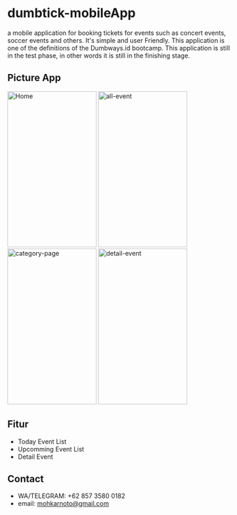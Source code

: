 # dumbtick-mobileApp
a mobile application for booking tickets for 
events such as concert events, soccer events and others. It's simple and user Friendly.
This application is one of the definitions of the Dumbways.id bootcamp. This application is still in the test phase, 
in other words it is still in the finishing stage.

## Picture App
<p float="center">
  <img src="https://github.com/noto90/dumbtick-mobileApp/tree/master/src/screnshoot/1.png" width="200" height="350" alt="Home"/>
  <img src="https://github.com/noto90/dumbtick-mobileApp/tree/master/src/screenshoot/2.png" width="200" height="350" alt="all-event"/>
  <img src="https://github.com/noto90/dumbtick-mobileApp/tree/master/src/screenshoot/3.png" width="200" height="350" alt="category-page"/>
  <img src="https://github.com/noto90/dumbtick-mobileApp/tree/master/src/screenshoot/4.png" width="200" height="350" alt="detail-event"/>
</p>

## Fitur 
* Today Event List
* Upcomming Event List
* Detail Event

## Contact
* WA/TELEGRAM: +62 857 3580 0182
* email: mohkarnoto@gmail.com
